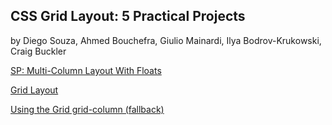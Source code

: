 
## CSS Grid Layout: 5 Practical Projects 
by Diego Souza, Ahmed Bouchefra, Giulio Mainardi, Ilya Bodrov-Krukowski, Craig Buckler


[SP: Multi-Column Layout With Floats](https://codepen.io/SitePoint/pen/oMRjda/) 

[Grid Layout](https://codepen.io/SitePoint/pen/JBqgGm/)

[Using the Grid grid-column (fallback)](https://codepen.io/SitePoint/pen/OweYNp)
